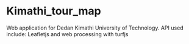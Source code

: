 # Kimathi_tour_map
Web application for Dedan Kimathi University of Technology.
API used include: Leafletjs and web processing with turfjs
